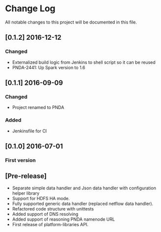 # Change Log
All notable changes to this project will be documented in this file.

## [0.1.2] 2016-12-12
### Changed
- Externalized build logic from Jenkins to shell script so it can be reused
- PNDA-2441: Up Spark version to 1.6

## [0.1.1] 2016-09-09
### Changed
- Project renamed to PNDA
### Added
- Jenkinsfile for CI

## [0.1.0] 2016-07-01
### First version

## [Pre-release]

- Separate simple data handler and Json data handler with configuration helper library
- Support for HDFS HA mode.
- Fully supported generic data handler (replaced netflow data handler). 
- Refactored code structure with unittests
- Added support of DNS resolving
- Added support of reasoning PNDA namenode URL
- First release of platform-libraries API.
